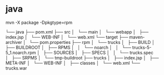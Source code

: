 # java

 mvn -X package -Dpkgtype=rpm

└── java
    ├── pom.xml
    ├── src
    │   └── main
    │       └── webapp
    │           ├── index.jsp
    │           └── WEB-INF
    │               └── web.xml
    └── target
        ├── maven-archiver
        │   └── pom.properties
        ├── rpm
        │   └── trucks
        │       ├── BUILD
        │       ├── BUILDROOT
        │       ├── RPMS
        │       │   └── noarch
        │       │       └── trucks-5-5_1.noarch.rpm
        │       ├── SOURCES
        │       ├── SPECS
        │       │   └── trucks.spec
        │       ├── SRPMS
        │       └── tmp-buildroot
        ├── trucks
        │   ├── index.jsp
        │   ├── META-INF
        │   └── WEB-INF
        │       ├── classes
        │       └── web.xml
        └── trucks.war
